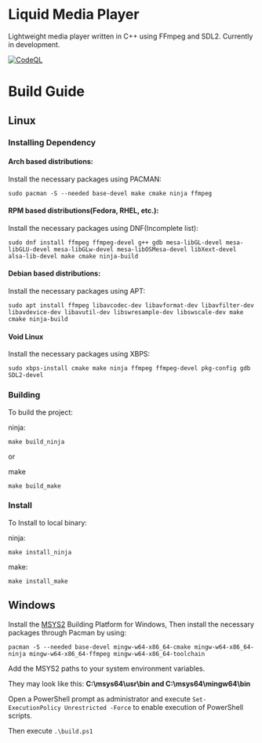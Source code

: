 # Liquid Media Player 
Lightweight media player written in C++ using FFmpeg and SDL2. Currently in development.

[![CodeQL](https://github.com/ArrowInteractive/liquid/actions/workflows/codeql-analysis.yml/badge.svg)](https://github.com/ArrowInteractive/liquid/actions/workflows/codeql-analysis.yml)

# Build Guide

## Linux 

### Installing Dependency

#### Arch based distributions:

Install the necessary packages using PACMAN:
```
sudo pacman -S --needed base-devel make cmake ninja ffmpeg
```

#### RPM based distributions(Fedora, RHEL, etc.):

Install the necessary packages using DNF(Incomplete list):
```
sudo dnf install ffmpeg ffmpeg-devel g++ gdb mesa-libGL-devel mesa-libGLU-devel mesa-libGLw-devel mesa-libOSMesa-devel libXext-devel alsa-lib-devel make cmake ninja-build
```

#### Debian based distributions:

Install the necessary packages using APT:
```
sudo apt install ffmpeg libavcodec-dev libavformat-dev libavfilter-dev libavdevice-dev libavutil-dev libswresample-dev libswscale-dev make cmake ninja-build
```

#### Void Linux

Install the necessary packages using XBPS:
```
sudo xbps-install cmake make ninja ffmpeg ffmpeg-devel pkg-config gdb SDL2-devel
```

### Building

To build the project:

ninja:
```
make build_ninja
```
or

make
```
make build_make
```

### Install

To Install to local binary:

ninja:
```
make install_ninja
```
make:
```
make install_make
```

## Windows

Install the [MSYS2](https://www.msys2.org/ "MSYS2 Homepage") Building Platform for Windows, Then install the necessary packages through Pacman by using:

```
pacman -S --needed base-devel mingw-w64-x86_64-cmake mingw-w64-x86_64-ninja mingw-w64-x86_64-ffmpeg mingw-w64-x86_64-toolchain
```
Add the MSYS2 paths to your system environment variables.

They may look like this:
<b>C:\msys64\usr\bin and C:\msys64\mingw64\bin</b>

Open a PowerShell prompt as administrator and execute ```Set-ExecutionPolicy Unrestricted -Force``` to enable execution of PowerShell scripts.

Then execute ```.\build.ps1```

